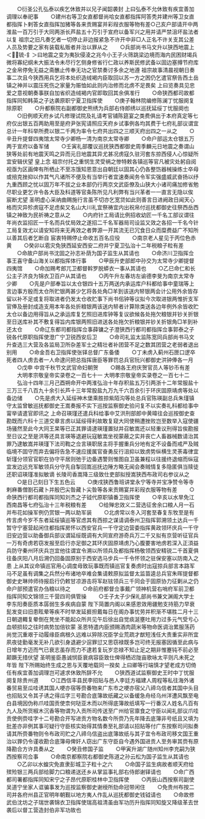 <!-- { "loadSidebar": true } -->
　　○衍圣公孔弘泰以疾乞休致并以兄子闻韶袭封  上曰弘泰不允休致有疾宜善加调理以奉祀事
　　○建州右等卫女直都督尚哈女直都指挥阿答秃并建州等卫女直都指挥卜剌答女直指挥加猪等各来贡赐宴并彩叚衣服等物有差○己亥户部请开中两淮盐一百万引于大同两浙长芦盐五十万引于宣府以备军兴之用并请严禁沮坏盐法者以复  祖宗之旧凡奏乞者一切停止非边报紧急不许开中非□人正名不许关支其公差人员及势要之家有装载私贩者并治以罪从之
　　○兵部尚书马文升以狭西地震上＜锍-釒＞曰地震之变为夷狄侵淩之兆今小王子火筛跳梁边境而海内民困财竭兵微将寡纪纲未大振法令未尽行乞侧身修省行仁政以养斯民修武备以固边塞撙节府库之金帛停免无益之斋醮止传奉无功之官禁奏讨多余之地遵  祖宗故事清晨视朝日奏事二次且今狭西用兵乞将本处织造绒褐内臣取回以苏一方之困仍乞遣官祭告西土岳镇之神并以震压死伤之家量为赈恤如此则内治修而北虏不足畏矣  上曰览奏具见忠爱之意视朝奏事朕自加省织造绒褐内官即取回其余俱准行
　　○命狭西都司故都指挥同知韩英之子达袭原职宁夏卫指挥使
　　○庚子翰林院编修陈澜丁忧服阕复除原职
　　○升都察院右副都御史熊绣为兵部右侍郎绣以巡抚延绥丁忧服阕也
　　○旧例顺天府乡试凡修理试院及礼请考官铺陈筵宴之类费俱出于本府真定等七府仅出银五百两助用至是府尹张宪请照应天府乡试事例各均其费于七府礼部议谓宜总计一年科举所费以银二千两为率令七府共出四之三顺天府出四之一从之
　　○辛丑升提督四夷馆太常寺少卿杨一清为南京太常寺卿
　　○命户部运太仓银五万两于宣府以备军储
　　○壬寅礼部覆议巡抚狭西都御史周季麟元日地震之奏谓山狭等处前有地震天鸣之异而元日地震其异尤甚况虏寇久驻河套东掠西侵人心惊疑所宜安辑伏望  皇上念  祖宗付托之重悯生灵受祸之惨特敕各镇巡等官凡被灾处躬自阅视亟为区画俾有所栖止不至冻饿知恩意出自朝廷以固其心仍各整饬器械操练士卒母或掊克挫抑以作其气凡诸所不便及有当举行者宜速奏闻务令军实强盛威武奋扬以纾  九重西顾之忧以固万年不拔之业本部仍行两京文武臣僚及山狭大小诸司痛加修省勉尽职业更乞许令各大臣及科道等官条陈所见凡利弊有当兴革者一一直言无隐以俟  宸断尤望  圣明虚心采纳曲赐施行言虽不切亦乞宽贷如此则善言日进阙政日闻天心格而灾异殄虏寇不足虑矣又名山大川礼宜祭祷宜内出祝帛付巡抚都御史往祭西岳西镇之神致为民祈祷之意从之
　　○内府针工局请比例招收幼匠一千名工部议谓往年尚衣监招匠一千名而兵仗局效之遂招二千名军器局司设监又效之各招一千名今针工局复效尤以请安知将来无再效之者弊源一开其流无已冗食日众而糜费益广不知所以善其后者乞断自  宸衷特赐停止命收五百名应役
　　○南京老人星见于丙位色赤黄
　　○癸卯以雹灾免狭西延安西安二府并宁夏卫弘治十二年税粮子粒有差
　　○命故户部尚书沈固之孙志补荫为国子监生从其请也
　　○命济川卫指挥佥事王喜守备山海关以都指挥体行事
　　○甲辰升吏部郎中孙交为太常寺少卿提督四夷馆
　　○命加赐考郎兀卫都督斡罗脱蟒衣一事从其请也
　　○乙巳命仁和长公主子济良为锦衣卫百户从其请也
　　○丙午升左春坊左谕德李旻为南京太常寺少卿
　　○先是户部奉旨以太仓银四十五万两送内承运库户科都给事中童瑞等上言边事方殷而太仓所贮银两甚少乞将各处角□羊到该送内帑银两会计公用外余皆存留以补不足或复将取进者仍发太仓收贮事下尚书佀钟等议拟今次取进银两惟折支军官俸及册封成造支用本年各处折粮银两该送内帑者计算除类送各边年例外余皆收贮太仓以备边用得旨从之承运库复乞照旧进库钟等复议欲候各处拖欠粮银并钞关折银至日送库补其不敷复得旨内库银两照旧进送各处拖欠折粮银并钞关折银角□羊到补还太仓
　　○命辽东都司都指挥佥事薛镛之子澄狭西行都司都指挥佥事郭泰之子锐各代原职指挥使澄广宁卫锐西安后卫
　　○命司礼监太监陈宽同兵部尚书马文升查选三大营及各监局卫所杂差军士之精壮者补团营不足之数其团营之老弱者退出别用
　　○命金吾右卫指挥使张铎总督广东备倭
　　○丁未虏入蓟州石匣口逻卒死者四人虏去者一人命逮问把总指挥唐臣等罪罚总兵官阮兴都御史洪钟俸各一月
　　○戊申  中宫千秋节文武官命妇朝贺
　　○赐各王府庆贺官员人等钞币有差
　　大明孝宗敬皇帝实录卷之一百七十一
大明孝宗敬皇帝实录卷之一百七十二
　　弘治十四年三月己酉朔命开中两淮弘治十年存积盐五万引两浙十二年常服盐十三万三千八百九十余引长芦十三年常股盐九万九千六百余引于环庆固原靖虏等处以备边储
　　○先是虏大入延绥神木堡乘胜掠紫陌沟等处总兵官陈瑛副总兵朱瑾镇守太监曾敏巡抚都御史王嵩奏报不实下巡按监察御史验问复不以实奏礼科都给事中甯举请遣官即讯之  上命召瑛瑾还遣兵科给事中艾洪刑部郎中黄暐往会巡按御史查勘既而六科十三道交章言虏以延绥得利故敢复窥大同使稍遭挫败岂至数举入寇使疆场骚然至此今大同王杲等已正其罪请逮瑛瑾置狱并召敏嵩还以轻重议刑得旨俟勘报至日议之至是洪等还具言瑛等退避玩寇敏嵩坐视蒙蔽之实并丧亡人畜器械数请治其罪乃逮敏嵩并瑛瑾下法司鞫之佥言瑛职居主将手握重兵分地有定不设备而戒严及贼临境不固守而弃去偏将告急不速应援属官奋勇反行沮抑以致虏势纵横生灵荼毒律宜斩瑾分领官官职在协守平居则弛于边备遇警则惟图自卫虽兼程以往援终退缩而纵寇宜发边远充军敏领兵分守先自掣回嵩巡抚边陲方略无闻会奏贼情复多隐匿俱当赎徒还职诏瑛瑾准拟敏谪  长陵司香嵩降三级致仕吏部拟授嵩狭西布政司右参议从之
　　○是日己刻日下生五色云
　　○庚戌狭西鲁班讲堂永宁等寺并宝净赞令等寺剌麻番僧劄石藏卜并殷巴尖昝藏卜尖昝等各来贡赐宴并彩叚衣服等物有差
　　○命狭西行都司都指挥同知刘杰之子钺代原职镇番卫指挥使
　　○辛亥以水旱免江西南昌等七府弘治十三年税粮有差
　　○给殚忠效义二营选征舍余口粮人月一石并布花如操军例仍赏银一两以助军装
　　○北虏常以冬入河套至春复东牧至是有传言虏今岁不东者延绥镇巡等官虑其有西掠之谋请调泰州卫指挥郭溯领土达兵一千暂守宁塞营起闲住都指挥房怀以西安官兵一千守定边营委指挥黄政领环庆兵一千守旧安边营以助备御兵部议谓延绥既调有大同宣府游奇兵万二千又拟有京营听征官兵一万有奇虏若窃发报至启行亦足御之其环庆固原靖虏乃心腹要害地虏若深入正湏益兵防守秦州环庆兵岂宜他往谓宜令溯以所领兵及都指挥杨敬领西安精锐二千首夏俱往备庆阳八月后溯仍回备固原别于西安选马步兵一千令怀领之驻保安塞以防南入之患  上从其议命镇巡官用心调度毋致玩事既而镇巡官复奏虏时出寇掠兵部言本路军马不足虽有调集之兵然分布诸地卒难会集请敕原拟监督太监苗逵总兵官朱晖提督都御史史琳帅师待报启行仍敕甘凉游击将军赵铉领兵三千同会于固原协力征剿从之仍命户部预遣官办刍粮以待之
　　○命前府都督佥事戴广领神机营右哨府军前卫都指挥同知文锦领三千营四司俱管操
　　○壬子太子少保礼部尚书兼文渊阁大学士李东阳奏臣质本孱弱生多疾病自蒙  陛下简置内阁以来感恩效用疆勉支持筋力早衰髭发变曰旧患眩晕等疾不时举发延捱担戴每日在阁办事忧劳并积渐不堪胜二月十三日朝退輙复晕倒在凳坐不能起众所共见午后徐出自觉痰涎壅吐用力过多元气受亏心血顿损较之往时病势加倍钦蒙  圣恩特遣内臣颁赐酒肉蔬米等物命医调治累服荡药尚觉沉重艰于动履缘臣病根久远难以猝除况臣学业荒疏才猷短浅任大责重实非所宜夙夜徒勤毫发无补几欲引身退避少逭罪愆又思窃禄既多岂可终无报塞因循至此病与日增年方迈而气已衰志虽存而力不逮若复玩岁恋禄不知止足之期非惟蹇钝不前必至颠蹶无措伏望  圣明鉴臣愚诚悯臣衰病容臣致仕俾得栖迟陇亩歌咏太平则凡未死之年皆  陛下所赐始终生成之恩与天覆地载同一揆矣  上曰卿等行端慎才望老成方切倚任有疾宜善加调理岂可遽求休致所辞不允
　　○狭西道试监察御史王时中丁忧服阕复除贵州道
　　○江西信丰县民李招贴与邑人李廷方福建人周程等私往海外诸番贸易至瓜哇诱其国人哽亦宿等赍番物来广东市之哽亦宿父八禘乌信者其国中头目也招贴又令其子诱之得瓜字三号勘合底簿故纸藏之以备缓急舟经乌州洋遭风飘至电白县境因伪称爪哇国贡使柰何哒亚木而以所得底簿故纸填写一行番汉人姓名凡百有九人及所货椒木沉香等物谓为入贡所司传送至广州给官廪食之守臣以闻礼部议爪哇贡使例赍哇字十二号勘合开写进贡方物名数今所赍乃先年降去底簿非号纸且又填为批差亦非例其事可疑行守臣核实始得其情奏至礼部请以招贴等付广东按察司问拟奏请其所赍番物则令布政司贮之八禘乌信盗出底簿故纸与其子宜令布政司移文国王重治以罪仍令谨收勘合底簿毋俾奸人窃出广东守臣自今遇外国进贡人至务审其赍有原降勘合方许具奏从之
　　○癸丑修国子监
　　○甲寅升湖广随州知州李充嗣为狭西按察司佥事
　　○命南京都察院右都御史陈道之孙云松为国子监生从其请也
　　○乙卯以水蝗灾免直隶彭城卫子粒十之六
　　○命国子监生病故者顺天府给殡殓银三两兵部给脚力口粮递送还乡从掌监事礼部右侍郎谢铎请也
　　○命广西都司署都指挥同知宋宁之子昂代原职桂林中卫指挥使
　　○丙辰山西按察司副使吴道宁坐家人诓骗事发为巡按监察御史谢绶所劾命冠带闲住
　　○免贵州布按二司并各府州县正官明年朝觐以地方夷人作乱从巡抚都御史钱钺请也
　　○命故修武伯沈坊之子瑞世袭锦衣卫指挥使瑞高祖清虽由军功历升指挥同知旋又降级革去世袭后以督工营造封伯非军功故也
